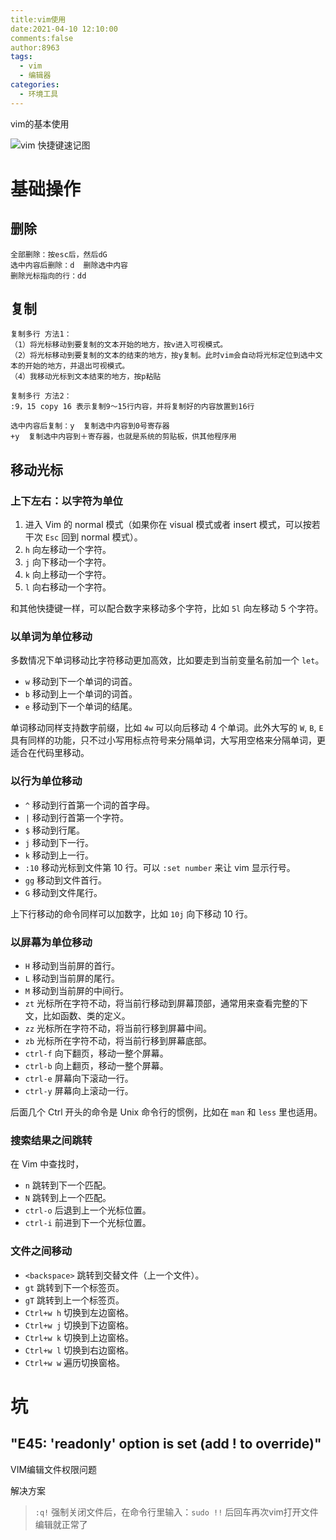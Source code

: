```yaml
---
title:vim使用
date:2021-04-10 12:10:00
comments:false
author:8963
tags:
  - vim
  - 编辑器
categories:
  - 环境工具
---
```


vim的基本使用

<!-- more -->



![vim 快捷键速记图](https://cdn.jsdelivr.net/gh/K8963/Imageshack@main/blog/202305231208937.png)

# 基础操作

## 删除

```
全部删除：按esc后，然后dG
选中内容后删除：d  删除选中内容 
删除光标指向的行：dd
```

## 复制

```
复制多行 方法1：
（1）将光标移动到要复制的文本开始的地方，按v进入可视模式。
（2）将光标移动到要复制的文本的结束的地方，按y复制。此时vim会自动将光标定位到选中文本的开始的地方，并退出可视模式。
（4）我移动光标到文本结束的地方，按p粘贴

复制多行 方法2：
:9，15 copy 16 表示复制9～15行内容，并将复制好的内容放置到16行

选中内容后复制：y  复制选中内容到0号寄存器 
+y  复制选中内容到＋寄存器，也就是系统的剪贴板，供其他程序用
```

## 移动光标

### 上下左右：以字符为单位

1. 进入 Vim 的 normal 模式（如果你在 visual 模式或者 insert 模式，可以按若干次 `Esc` 回到 normal 模式）。
2. `h` 向左移动一个字符。
3. `j` 向下移动一个字符。
4. `k` 向上移动一个字符。
5. `l` 向右移动一个字符。

和其他快捷键一样，可以配合数字来移动多个字符，比如 `5l` 向左移动 5 个字符。

### 以单词为单位移动

多数情况下单词移动比字符移动更加高效，比如要走到当前变量名前加一个 `let`。

- `w` 移动到下一个单词的词首。
- `b` 移动到上一个单词的词首。
- `e` 移动到下一个单词的结尾。

单词移动同样支持数字前缀，比如 `4w` 可以向后移动 4 个单词。此外大写的 `W`, `B`, `E` 具有同样的功能，只不过小写用标点符号来分隔单词，大写用空格来分隔单词，更适合在代码里移动。

### 以行为单位移动

- `^` 移动到行首第一个词的首字母。
- `|` 移动到行首第一个字符。
- `$` 移动到行尾。
- `j` 移动到下一行。
- `k` 移动到上一行。
- `:10` 移动光标到文件第 10 行。可以 `:set number` 来让 vim 显示行号。
- `gg` 移动到文件首行。
- `G` 移动到文件尾行。

上下行移动的命令同样可以加数字，比如 `10j` 向下移动 10 行。

### 以屏幕为单位移动

- `H` 移动到当前屏的首行。
- `L` 移动到当前屏的尾行。
- `M` 移动到当前屏的中间行。
- `zt` 光标所在字符不动，将当前行移动到屏幕顶部，通常用来查看完整的下文，比如函数、类的定义。
- `zz` 光标所在字符不动，将当前行移到屏幕中间。
- `zb` 光标所在字符不动，将当前行移到屏幕底部。
- `ctrl-f` 向下翻页，移动一整个屏幕。
- `ctrl-b` 向上翻页，移动一整个屏幕。
- `ctrl-e` 屏幕向下滚动一行。
- `ctrl-y` 屏幕向上滚动一行。

后面几个 Ctrl 开头的命令是 Unix 命令行的惯例，比如在 `man` 和 `less` 里也适用。

### 搜索结果之间跳转

在 Vim 中查找时，

- `n` 跳转到下一个匹配。
- `N` 跳转到上一个匹配。
- `ctrl-o` 后退到上一个光标位置。
- `ctrl-i` 前进到下一个光标位置。

### 文件之间移动

- `<backspace>` 跳转到交替文件（上一个文件）。
- `gt` 跳转到下一个标签页。
- `gT` 跳转到上一个标签页。
- `Ctrl+w h` 切换到左边窗格。
- `Ctrl+w j` 切换到下边窗格。
- `Ctrl+w k` 切换到上边窗格。
- `Ctrl+w l` 切换到右边窗格。
- `Ctrl+w w` 遍历切换窗格。

# 坑

## "E45: 'readonly' option is set (add ! to override)"

VIM编辑文件权限问题

解决方案

> `:q!` 强制关闭文件后，在命令行里输入：`sudo !!` 后回车再次vim打开文件编辑就正常了